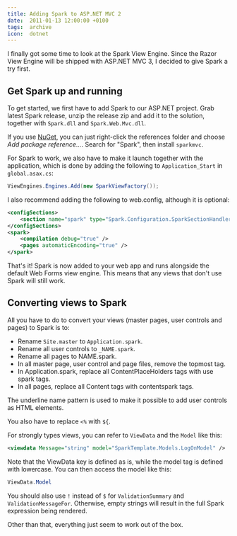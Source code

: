 ```yaml
---
title: Adding Spark to ASP.NET MVC 2
date:  2011-01-13 12:00:00 +0100
tags:  archive
icon:  dotnet
---
```


I finally got some time to look at the Spark View Engine. Since the Razor View
Engine will be shipped with ASP.NET MVC 3, I decided to give Spark a try first.


## Get Spark up and running

To get started, we first have to add Spark to our ASP.NET project. Grab latest
Spark release, unzip the release zip and add it to the solution, together with
`Spark.dll` and `Spark.Web.Mvc.dll`.

If you use [NuGet](https://www.nuget.org), you can just right-click the references
folder and choose *Add package reference...*. Search for "Spark", then install `sparkmvc`.

For Spark to work, we also have to make it launch together with the application,
which is done by adding the following to `Application_Start` in `global.asax.cs`:

```csharp
ViewEngines.Engines.Add(new SparkViewFactory());
```

I also recommend adding the following to web.config, although it is optional:

```xml
<configSections>
	<section name="spark" type="Spark.Configuration.SparkSectionHandler, Spark"/>
</configSections>
<spark>
	<compilation debug="true" />
	<pages automaticEncoding="true" />
</spark>
```

That's it! Spark is now added to your web app and runs alongside the default Web
Forms view engine. This means that any views that don't use Spark will still work.


## Converting views to Spark

All you have to do to convert your views (master pages, user controls and pages)
to Spark is to:

- Rename `Site.master` to `Application.spark`.
- Rename all user controls to `_NAME.spark`.
- Rename all pages to NAME.spark.
- In all master page, user control and page files, remove the topmost tag.
- In Application.spark, replace all ContentPlaceHolders tags with use spark tags.
- In all pages, replace all Content tags with contentspark tags.

The underline name pattern is used to make it possible to add user controls as
HTML elements.

You also have to replace `<%` with `${`.

For strongly types views, you can refer to `ViewData` and the `Model` like this:

```xml
<viewdata Message="string" model="SparkTemplate.Models.LogOnModel" />
```

Note that the ViewData key is defined as is, while the model tag is defined with
lowercase. You can then access the model like this:

```csharp
ViewData.Model
```

You should also use `!` instead of `$` for `ValidationSummary` and `ValidationMessageFor`.
Otherwise, empty strings will result in the full Spark expression being rendered.

Other than that, everything just seem to work out of the box.